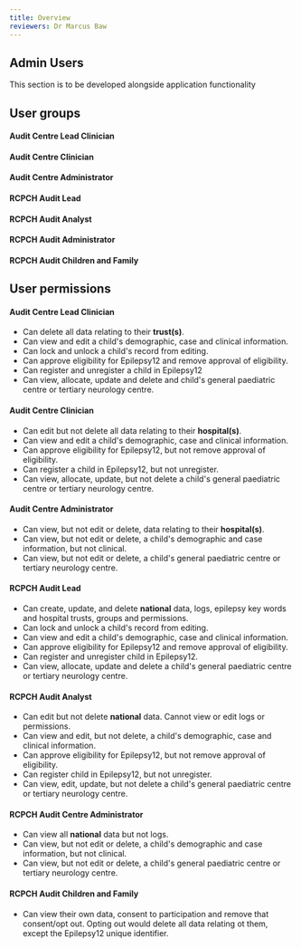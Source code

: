 ```yaml
---
title: Overview
reviewers: Dr Marcus Baw
---
```


## Admin Users

This section is to be developed alongside application functionality

## User groups

#### Audit Centre Lead Clinician

#### Audit Centre Clinician

#### Audit Centre Administrator

#### RCPCH Audit Lead

#### RCPCH Audit Analyst

#### RCPCH Audit Administrator

#### RCPCH Audit Children and Family

## User permissions

#### Audit Centre Lead Clinician
* Can delete all data relating to their **trust(s)**.
* Can view and edit a child's demographic, case and clinical information. 
* Can lock and unlock a child's record from editing. 
* Can approve eligibility for Epilepsy12 and remove approval of eligibility. 
* Can register and unregister a child in Epilepsy12
* Can view, allocate, update and delete and child's general paediatric centre or tertiary neurology centre. 

#### Audit Centre Clinician
* Can edit but not delete all data relating to their **hospital(s)**.
* Can view and edit a child's demographic, case and clinical information. 
* Can approve eligibility for Epilepsy12, but not remove approval of eligibility. 
* Can register a child in Epilepsy12, but not unregister. 
* Can view, allocate, update, but not delete a child's general paediatric centre or tertiary neurology centre. 

#### Audit Centre Administrator
* Can view, but not edit or delete, data relating to their **hospital(s)**. 
* Can view, but not edit or delete, a child's demographic and case information, but not clinical. 
* Can view, but not edit or delete, a child's general paediatric centre or tertiary neurology centre. 

#### RCPCH Audit Lead
* Can create, update, and delete **national** data, logs, epilepsy key words and hospital trusts, groups and permissions. 
* Can lock and unlock a child's record from editing. 
* Can view and edit a child's demographic, case and clinical information. 
* Can approve eligibility for Epilepsy12 and remove approval of eligibility. 
* Can register and unregister child in Epilepsy12. 
* Can view, allocate, update and delete a child's general paediatric centre or tertiary neurology centre. 

#### RCPCH Audit Analyst
* Can edit but not delete **national** data. Cannot view or edit logs or permissions. 
* Can view and edit, but not delete, a child's demographic, case and clinical information. 
* Can approve eligibility for Epilepsy12, but not remove approval of eligibility. 
* Can register child in Epilepsy12, but not unregister.  
* Can view, edit, update, but not delete a child's general paediatric centre or tertiary neurology centre. 

#### RCPCH Audit Centre Administrator
* Can view all **national** data but not logs. 
* Can view, but not edit or delete, a child's demographic and case information, but not clinical.
* Can view, but not edit or delete, a child's general paediatric centre or tertiary neurology centre. 

#### RCPCH Audit Children and Family
* Can view their own data, consent to participation and remove that consent/opt out. Opting out would delete all data relating ot them, except the Epilepsy12 unique identifier. 
